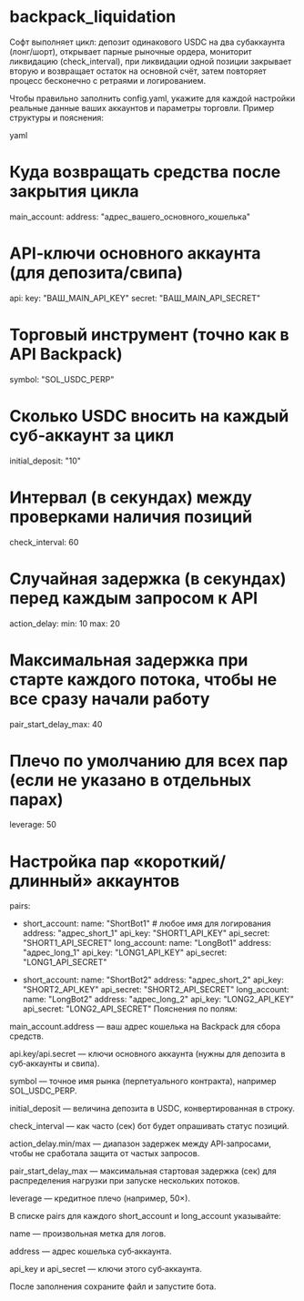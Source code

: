 # backpack_liquidation
Софт выполняет цикл: депозит одинакового USDC на два субаккаунта (лонг/шорт), открывает парные рыночные ордера, мониторит ликвидацию (check_interval), при ликвидации одной позиции закрывает вторую и возвращает остаток на основной счёт, затем повторяет процесс бесконечно с ретраями и логированием.

Чтобы правильно заполнить config.yaml, укажите для каждой настройки реальные данные ваших аккаунтов и параметры торговли. Пример структуры и пояснения:

yaml
# Куда возвращать средства после закрытия цикла
main_account:
  address: "адрес_вашего_основного_кошелька"

# API‑ключи основного аккаунта (для депозита/свипа)
api:
  key: "ВАШ_MAIN_API_KEY"
  secret: "ВАШ_MAIN_API_SECRET"

# Торговый инструмент (точно как в API Backpack)
symbol: "SOL_USDC_PERP"

# Сколько USDC вносить на каждый суб‑аккаунт за цикл
initial_deposit: "10"

# Интервал (в секундах) между проверками наличия позиций
check_interval: 60

# Случайная задержка (в секундах) перед каждым запросом к API
action_delay:
  min: 10
  max: 20

# Максимальная задержка при старте каждого потока, чтобы не все сразу начали работу
pair_start_delay_max: 40

# Плечо по умолчанию для всех пар (если не указано в отдельных парах)
leverage: 50

# Настройка пар «короткий/длинный» аккаунтов
pairs:
  - short_account:
      name: "ShortBot1"                # любое имя для логирования
      address: "адрес_short_1"
      api_key: "SHORT1_API_KEY"
      api_secret: "SHORT1_API_SECRET"
    long_account:
      name: "LongBot1"
      address: "адрес_long_1"
      api_key: "LONG1_API_KEY"
      api_secret: "LONG1_API_SECRET"

  - short_account:
      name: "ShortBot2"
      address: "адрес_short_2"
      api_key: "SHORT2_API_KEY"
      api_secret: "SHORT2_API_SECRET"
    long_account:
      name: "LongBot2"
      address: "адрес_long_2"
      api_key: "LONG2_API_KEY"
      api_secret: "LONG2_API_SECRET"
Пояснения по полям:

main_account.address — ваш адрес кошелька на Backpack для сбора средств.

api.key/api.secret — ключи основного аккаунта (нужны для депозита в суб‑аккаунты и свипа).

symbol — точное имя рынка (перпетуального контракта), например SOL_USDC_PERP.

initial_deposit — величина депозита в USDC, конвертированная в строку.

check_interval — как часто (сек) бот будет опрашивать статус позиций.

action_delay.min/max — диапазон задержек между API‑запросами, чтобы не сработала защита от частых запросов.

pair_start_delay_max — максимальная стартовая задержка (сек) для распределения нагрузки при запуске нескольких потоков.

leverage — кредитное плечо (например, 50×).

В списке pairs для каждого short_account и long_account указывайте:

name — произвольная метка для логов.

address — адрес кошелька суб‑аккаунта.

api_key и api_secret — ключи этого суб‑аккаунта.

После заполнения сохраните файл и запустите бота.
